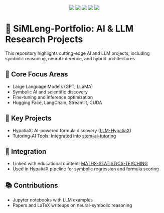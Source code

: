 <p align="center">
  <a href="https://github.com/sednabcn/AQU-Portfolio"><img src="https://img.shields.io/badge/🌊 AQU--Portfolio-Coastal_Modeling-blue" /></a>
  <a href="https://github.com/sednabcn/SiMLeng-Portfolio"><img src="https://img.shields.io/badge/🤖 SiMLeng--Portfolio-AI_&_LLM-purple" /></a>
  <a href="https://github.com/sednabcn/LLM-HypatiaX"><img src="https://img.shields.io/badge/🧠 LLM--HypatiaX-Custom_LLMs-green" /></a>
  <a href="https://github.com/sednabcn/MATHS-STATISTICS-TEACHING"><img src="https://img.shields.io/badge/📘 Math_&_Stats_Tutoring-Education-blueviolet" /></a>
  <a href="https://github.com/sednabcn/stem-ai-tutoring"><img src="https://img.shields.io/badge/🧪 STEM--AI--Tutoring-Main_Site-orange" /></a>
</p>

# 🤖 SiMLeng-Portfolio: AI & LLM Research Projects

This repository highlights cutting-edge AI and LLM projects, including symbolic reasoning, neural inference, and hybrid architectures.

## 🔬 Core Focus Areas
- Large Language Models (GPT, LLaMA)
- Symbolic AI and scientific discovery
- Fine-tuning and inference optimization
- Hugging Face, LangChain, Streamlit, CUDA

## 🧱 Key Projects
- HypatiaX: AI-powered formula discovery ([LLM-HypatiaX](https://github.com/sednabcn/LLM-HypatiaX))
- Tutoring-AI Tools: Integrated into [stem-ai-tutoring](https://github.com/sednabcn/stem-ai-tutoring)

## 🧠 Integration
- Linked with educational content: [MATHS-STATISTICS-TEACHING](https://github.com/sednabcn/MATHS-STATISTICS-TEACHING)
- Used in HypatiaX pipeline for symbolic regression and formula scoring

## 📚 Contributions
- Jupyter notebooks with LLM examples
- Papers and LaTeX writeups on neural-symbolic reasoning
